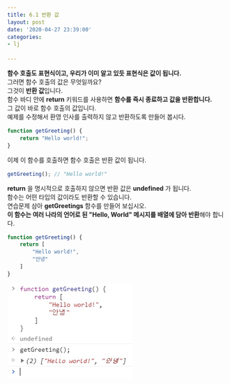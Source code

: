 ```yaml
---
title: 6.1 반환 값
layout: post
date: '2020-04-27 23:39:00'
categories:
- lj

---
```


**함수 호출도 표현식이고, 우리가 이미 알고 있듯 표현식은 값이 됩니다.**  
그러면 함수 호출의 값은 무엇일까요?  
그것이 **반환 값**입니다.  
함수 바디 안에 **return** 키워드를 사용하면 **함수를 즉시 종료하고 값을 반환합니다.**  
그 값이 바로 함수 호출의 값입니다.  
예제를 수정해서 환영 인사를 출력하지 않고 반환하도록 만들어 봅시다.

```javascript
function getGreeting() {
	return "Hello world!";
}
```

이제 이 함수를 호출하면 함수 호출은 반환 값이 됩니다.

```javascript
getGreeting(); // "Hello world!"
```

**return** 을 명시적으로 호출하지 않으면 반환 값은 **undefined** 가 됩니다.  
함수는 어떤 타입의 값이라도 반환할 수 있습니다.  
연습문제 삼아 **getGreetings** 함수를 만들어 보십시오.  
**이 함수는 여러 나라의 언어로 된 "Hello, World" 메시지를 배열에 담아 반환**해야 합니다.

```javascript
function getGreeting() {
	return [
		"Hello world!",
		"안녕"
	]
}
```

![](/static/img/learningjs/image45.jpg)